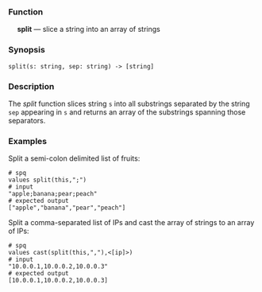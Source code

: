 ### Function

&emsp; **split** &mdash; slice a string into an array of strings

### Synopsis

```
split(s: string, sep: string) -> [string]
```

### Description

The _split_ function slices string `s` into all substrings separated by the
string `sep` appearing in `s` and returns an array of the substrings
spanning those separators.

### Examples

Split a semi-colon delimited list of fruits:
```mdtest-spq
# spq
values split(this,";")
# input
"apple;banana;pear;peach"
# expected output
["apple","banana","pear","peach"]
```

Split a comma-separated list of IPs and cast the array of strings to an
array of IPs:
```mdtest-spq
# spq
values cast(split(this,","),<[ip]>)
# input
"10.0.0.1,10.0.0.2,10.0.0.3"
# expected output
[10.0.0.1,10.0.0.2,10.0.0.3]
```
